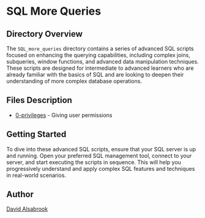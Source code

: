 

# SQL More Queries

## Directory Overview

The `SQL_more_queries` directory contains a series of advanced SQL scripts focused on enhancing the querying capabilities, including complex joins, subqueries, window functions, and advanced data manipulation techniques. These scripts are designed for intermediate to advanced learners who are already familiar with the basics of SQL and are looking to deepen their understanding of more complex database operations.

## Files Description

- [0-privileges](0-privileges.sql) - Giving user permissions

## Getting Started

To dive into these advanced SQL scripts, ensure that your SQL server is up and running. Open your preferred SQL management tool, connect to your server, and start executing the scripts in sequence. This will help you progressively understand and apply complex SQL features and techniques in real-world scenarios.

## Author

[David Alsabrook](https://github.com/DAlsabrook)
